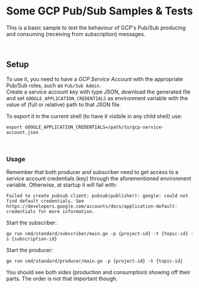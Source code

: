 # Some GCP Pub/Sub Samples & Tests

This is a basic sample to test the behaviour of GCP's Pub/Sub producing and consuming (receiving from subscription) messages.

<br/>

## Setup

To use it, you need to have a _GCP Service Account_ with the appropriate Pub/Sub roles, such as `Pub/Sub Admin`.<br/>
Create a service account key with type JSON, download the generated file and set `GOOGLE_APPLICATION_CREDENTIALS` as environment variable with the value of (full or relative) path to that JSON file.

To export it in the current shell (to have it visibile in any child shell) use:
```shell
export GOOGLE_APPLICATION_CREDENTIALS=/path/to/gcp-service-account.json
```

<br/>

### Usage

Remember that both producer and subscriber need to get access to a service account credentials (key) through the aforementioned environment variable. Otherwise, at startup it will fail with:
```
Failed to create pubsub client: pubsub(publisher): google: could not find default credentials. See https://developers.google.com/accounts/docs/application-default-credentials for more information.
```


Start the subscriber:
```shell
go run cmd/standard/subscriber/main.go -p {project-id} -t {topic-id} -s {subscription-id}
```

Start the producer:
```shell
go run cmd/standard/producer/main.go -p {project-id} -t {topic-id}
```

You should see both sides (production and consumption) showing off their parts. The order is not that important though.

<br/>
